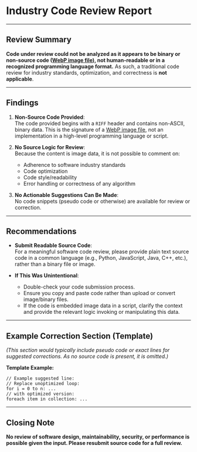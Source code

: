# Industry Code Review Report

---

## Review Summary

**Code under review could not be analyzed as it appears to be binary or non-source code ([WebP image file](https://developers.google.com/speed/webp)), not human-readable or in a recognized programming language format.** As such, a traditional code review for industry standards, optimization, and correctness is **not applicable**.

---

## Findings

1. **Non-Source Code Provided**:  
   The code provided begins with a `RIFF` header and contains non-ASCII, binary data. This is the signature of a [WebP image file](https://en.wikipedia.org/wiki/WebP), not an implementation in a high-level programming language or script.

2. **No Source Logic for Review**:  
   Because the content is image data, it is not possible to comment on:
   - Adherence to software industry standards  
   - Code optimization  
   - Code style/readability  
   - Error handling or correctness of any algorithm

3. **No Actionable Suggestions Can Be Made**:  
   No code snippets (pseudo code or otherwise) are available for review or correction.

---

## Recommendations

- **Submit Readable Source Code**:  
  For a meaningful software code review, please provide plain text source code in a common language (e.g., Python, JavaScript, Java, C++, etc.), rather than a binary file or image.

- **If This Was Unintentional**:  
  - Double-check your code submission process.
  - Ensure you copy and paste code rather than upload or convert image/binary files.
  - If the code is embedded image data in a script, clarify the context and provide the relevant logic invoking or manipulating this data.

---

## Example Correction Section (Template)

*(This section would typically include pseudo code or exact lines for suggested corrections. As no source code is present, it is omitted.)*

**Template Example:**
```pseudo
// Example suggested line:
// Replace unoptimized loop:
for i = 0 to n: ... 
// with optimized version:
foreach item in collection: ...
```

---

## Closing Note

**No review of software design, maintainability, security, or performance is possible given the input. Please resubmit source code for a full review.**